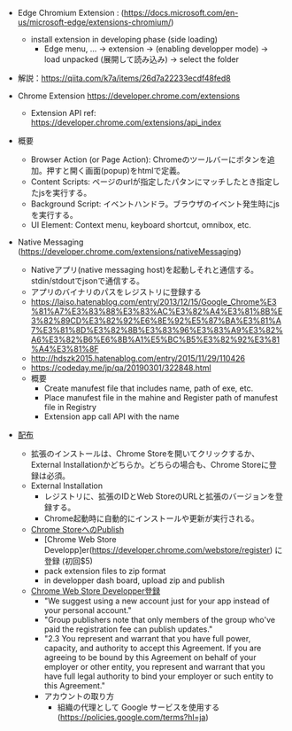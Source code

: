 
* Edge Chromium Extension : (https://docs.microsoft.com/en-us/microsoft-edge/extensions-chromium/)
  * install extension in developing phase (side loading)
    * Edge menu, ... -> extension -> (enabling developper mode) -> load unpacked (展開して読み込み) -> select the folder
* 解説：https://qiita.com/k7a/items/26d7a22233ecdf48fed8
* Chrome Extension https://developer.chrome.com/extensions
  * Extension API ref: https://developer.chrome.com/extensions/api_index

* 概要
  * Browser Action (or Page Action): Chromeのツールバーにボタンを追加。押すと開く画面(popup)をhtmlで定義。
  * Content Scripts: ページのurlが指定したパタンにマッチしたとき指定したjsを実行する。
  * Background Script: イベントハンドラ。ブラウザのイベント発生時にjsを実行する。
  * UI Element: Context menu, keyboard shortcut, omnibox, etc.

* Native Messaging (https://developer.chrome.com/extensions/nativeMessaging)
  * Nativeアプリ(native messaging host)を起動しそれと通信する。stdin/stdoutでjsonで通信する。
  * アプリのバイナリのパスをレジストリに登録する
  * https://laiso.hatenablog.com/entry/2013/12/15/Google_Chrome%E3%81%A7%E3%83%88%E3%83%AC%E3%82%A4%E3%81%8B%E3%82%89CD%E3%82%92%E6%8E%92%E5%87%BA%E3%81%A7%E3%81%8D%E3%82%8B%E3%83%96%E3%83%A9%E3%82%A6%E3%82%B6%E6%8B%A1%E5%BC%B5%E3%82%92%E3%81%A4%E3%81%8F
  * http://hdszk2015.hatenablog.com/entry/2015/11/29/110426
  * https://codeday.me/jp/qa/20190301/322848.html
  * 概要
    * Create manufest file that includes name, path of exe, etc.
    * Place manufest file in the mahine and Register path of manufest file in Registry
    * Extension app call API with the name
    
* [配布](https://developer.chrome.com/webstore) 
  * 拡張のインストールは、Chrome Storeを開いてクリックするか、External Installationかどちらか。どちらの場合も、Chrome Storeに登録は必須。
  * External Installation
    * レジストリに、拡張のIDとWeb StoreのURLと拡張のバージョンを登録する。
    * Chrome起動時に自動的にインストールや更新が実行される。
  * [Chrome StoreへのPublish](https://developer.chrome.com/webstore/publish)
    * [Chrome Web Store Developp]er(https://developer.chrome.com/webstore/register) に登録 (初回$5)
    * pack extension files to zip format
    * in developper dash board, upload zip and publish
  * [Chrome Web Store Developper登録](https://developer.chrome.com/webstore/register)
    * "We suggest using a new account just for your app instead of your personal account."
    * "Group publishers note that only members of the group who've paid the registration fee can publish updates."
    * "2.3 You represent and warrant that you have full power, capacity, and authority to accept this Agreement. If you are agreeing to be bound by this Agreement on behalf of your employer or other entity, you represent and warrant that you have full legal authority to bind your employer or such entity to this Agreement."
    * アカウントの取り方
      * 組織の代理として Google サービスを使用する(https://policies.google.com/terms?hl=ja)
      
    

